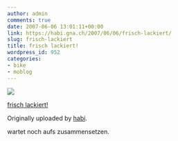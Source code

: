 ```yaml
---
author: admin
comments: true
date: 2007-06-06 13:01:11+00:00
link: https://habi.gna.ch/2007/06/06/frisch-lackiert/
slug: frisch-lackiert
title: frisch lackiert!
wordpress_id: 952
categories:
- bike
- moblog
---
```



 [![](https://static.flickr.com/1187/533528848_90c4163465_m.jpg)](https://www.flickr.com/photos/habi/533528848/)
   

 
  [frisch lackiert!](https://www.flickr.com/photos/habi/533528848/)
    

  Originally uploaded by [habi](https://www.flickr.com/people/habi/).
 



wartet noch aufs zusammensetzen.
  

